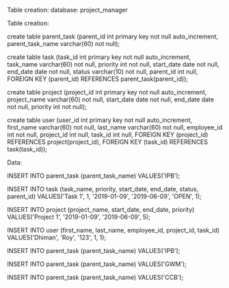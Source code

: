 Table creation:
database: project_manager

Table creation:

create table parent_task (parent_id int primary key not null auto_increment, parent_task_name varchar(60) not null);

create table task (task_id int primary key not null auto_increment, task_name varchar(60) not null, priority int not null, start_date date not null, end_date date not null, status varchar(10) not null, parent_id int null, FOREIGN KEY (parent_id) REFERENCES parent_task(parent_id));

create table project (project_id int primary key not null auto_increment, project_name varchar(60) not null, start_date date not null, end_date date not null, priority int not null);

create table user (user_id int primary key not null auto_increment, first_name varchar(60) not null, last_name varchar(60) not null, employee_id int not null, project_id int null, task_id int null, FOREIGN KEY (project_id) REFERENCES project(project_id), FOREIGN KEY (task_id) REFERENCES task(task_id));


Data:

INSERT INTO parent_task (parent_task_name) VALUES('IPB');

INSERT INTO task (task_name, priority, start_date, end_date, status, parent_id) VALUES('Task 1', 1, '2019-01-09', '2019-06-09', 'OPEN', 1);

INSERT INTO project (project_name, start_date, end_date, priority) VALUES('Project 1', '2019-01-09', '2019-06-09', 5);

INSERT INTO user (first_name, last_name, employee_id, project_id, task_id) VALUES('Dhiman', 'Roy', '123', 1, 1);



INSERT INTO parent_task (parent_task_name) VALUES('IPB');

INSERT INTO parent_task (parent_task_name) VALUES('GWM');

INSERT INTO parent_task (parent_task_name) VALUES('CCB');